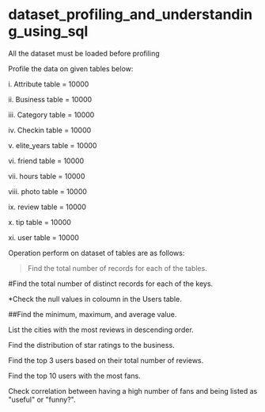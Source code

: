 # dataset_profiling_and_understanding_using_sql

All the dataset must be loaded before profiling 

Profile the data on given tables below:

i. Attribute table = 10000

ii. Business table = 10000 

iii. Category table = 10000 

iv. Checkin table = 10000

v. elite_years table = 10000 

vi. friend table = 10000

vii. hours table = 10000

viii. photo table = 10000

ix. review table = 10000

x. tip table = 10000

xi. user table = 10000



Operation perform on dataset of tables are as follows:

>Find the total number of records for each of the tables.

#Find the total number of distinct records for each of the keys.

*Check the null values in coloumn in the Users table.

##Find the minimum, maximum, and average value.

List the cities with the most reviews in descending order.

Find the distribution of star ratings to the business.

Find the top 3 users based on their total number of reviews.

Find the top 10 users with the most fans.

Check correlation between having a high number of fans and being listed as "useful" or "funny?".
